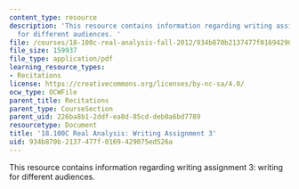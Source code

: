 ```yaml
---
content_type: resource
description: 'This resource contains information regarding writing assignment 3: writing
  for different audiences. '
file: /courses/18-100c-real-analysis-fall-2012/934b870b2137477f0169429075ed526a_MIT18_100CF12_Writing_3.pdf
file_size: 159937
file_type: application/pdf
learning_resource_types:
- Recitations
license: https://creativecommons.org/licenses/by-nc-sa/4.0/
ocw_type: OCWFile
parent_title: Recitations
parent_type: CourseSection
parent_uid: 226ba8b1-2ddf-ea8d-85cd-deb0a6bd7789
resourcetype: Document
title: '18.100C Real Analysis: Writing Assignment 3'
uid: 934b870b-2137-477f-0169-429075ed526a
---
```

This resource contains information regarding writing assignment 3: writing for different audiences. 